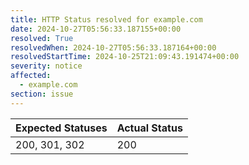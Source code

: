 ```yaml
---
title: HTTP Status resolved for example.com
date: 2024-10-27T05:56:33.187155+00:00
resolved: True
resolvedWhen: 2024-10-27T05:56:33.187164+00:00
resolvedStartTime: 2024-10-25T21:09:43.191474+00:00
severity: notice
affected:
  - example.com
section: issue
---
```


| Expected Statuses | Actual Status  |
|-------------------|----------------|
| 200, 301, 302 | 200 |
